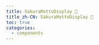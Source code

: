 ```yaml
---
title: SakuraMottoDisplay 🚧
title_zh-CN: SakuraMottoDisplay 🚧
toc: true
categories:
  - components
---
```

